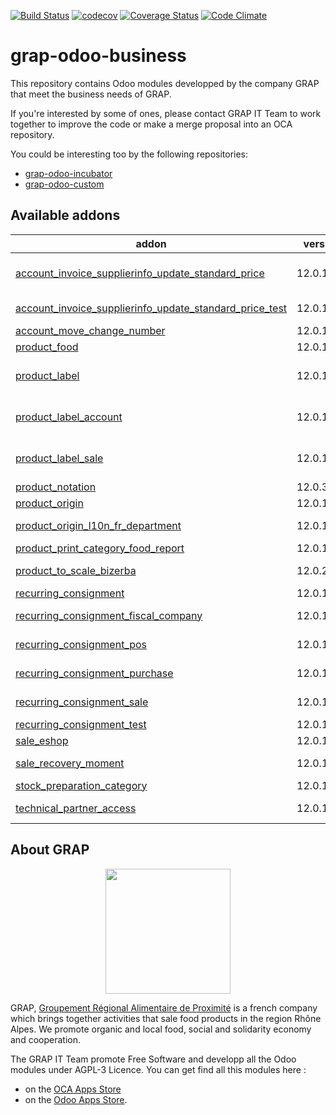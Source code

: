 [![Build Status](https://travis-ci.org/grap/grap-odoo-business.svg?branch=12.0)](https://travis-ci.org/grap/grap-odoo-business?branch=12.0)
[![codecov](https://codecov.io/gh/grap/grap-odoo-business/branch/12.0/graph/badge.svg)](https://codecov.io/gh/grap/grap-odoo-business)
[![Coverage Status](https://coveralls.io/repos/github/grap/grap-odoo-business/badge.svg?branch=12.0)](https://coveralls.io/github/grap/grap-odoo-business?branch=12.0)
[![Code Climate](https://codeclimate.com/github/grap/grap-odoo-business/badges/gpa.svg)](https://codeclimate.com/github/grap/grap-odoo-business)


# grap-odoo-business

This repository contains Odoo modules developped by the company GRAP that
meet the business needs of GRAP.

If you're interested by some of ones, please contact GRAP IT Team to work
together to improve the code or make a merge proposal into an OCA repository.

You could be interesting too by the following repositories:

* [grap-odoo-incubator](https://github.com/grap/grap-odoo-incubator)
* [grap-odoo-custom](https://github.com/grap/grap-odoo-custom)

[//]: # (addons)

Available addons
----------------
addon | version | maintainers | summary
--- | --- | --- | ---
[account_invoice_supplierinfo_update_standard_price](account_invoice_supplierinfo_update_standard_price/) | 12.0.1.1.1 |  | In the supplier invoice, automatically update all products whose standard price on the line is different from the product standard price
[account_invoice_supplierinfo_update_standard_price_test](account_invoice_supplierinfo_update_standard_price_test/) | 12.0.1.0.2 |  | Test module for the module account_invoice_supplierinfo_update_standard_price
[account_move_change_number](account_move_change_number/) | 12.0.1.1.0 |  | Allow special user to rename account move
[product_food](product_food/) | 12.0.1.1.4 |  | Products - Food Informations
[product_label](product_label/) | 12.0.1.1.3 | [![legalsylvain](https://github.com/legalsylvain.png?size=30px)](https://github.com/legalsylvain) [![quentinDupont](https://github.com/quentinDupont.png?size=30px)](https://github.com/quentinDupont) | Product Labels
[product_label_account](product_label_account/) | 12.0.1.1.2 | [![legalsylvain](https://github.com/legalsylvain.png?size=30px)](https://github.com/legalsylvain) [![quentinDupont](https://github.com/quentinDupont.png?size=30px)](https://github.com/quentinDupont) | Product Labels (Invoice Glue Module)
[product_label_sale](product_label_sale/) | 12.0.1.1.2 | [![legalsylvain](https://github.com/legalsylvain.png?size=30px)](https://github.com/legalsylvain) [![quentinDupont](https://github.com/quentinDupont.png?size=30px)](https://github.com/quentinDupont) | Product Labels (Sale Glue Module)
[product_notation](product_notation/) | 12.0.3.1.0 |  | Product Notation
[product_origin](product_origin/) | 12.0.1.1.1 |  | Origin for Products
[product_origin_l10n_fr_department](product_origin_l10n_fr_department/) | 12.0.1.1.0 |  | Origin Information for Products (French Departments)
[product_print_category_food_report](product_print_category_food_report/) | 12.0.1.1.2 |  | Food report like pricetags
[product_to_scale_bizerba](product_to_scale_bizerba/) | 12.0.2.0.2 |  | Synchronize Odoo database with Retail Connect Bizerba System
[recurring_consignment](recurring_consignment/) | 12.0.1.1.2 |  | Sale - Handle Recurring Consignments
[recurring_consignment_fiscal_company](recurring_consignment_fiscal_company/) | 12.0.1.1.0 |  | Glue module for Recurring Consignment and fiscal company modules
[recurring_consignment_pos](recurring_consignment_pos/) | 12.0.1.1.0 |  | Glue module for Recurring Consignment and PoS modules
[recurring_consignment_purchase](recurring_consignment_purchase/) | 12.0.1.1.2 |  | Glue module for Recurring Consignment and Purchase modules
[recurring_consignment_sale](recurring_consignment_sale/) | 12.0.1.1.0 |  | Glue module for Recurring Consignment and Sale modules
[recurring_consignment_test](recurring_consignment_test/) | 12.0.1.1.3 |  | Test module for Recurring_ Consignment Module
[sale_eshop](sale_eshop/) | 12.0.1.1.1 |  | Allow connection to Odoo eShop Project
[sale_recovery_moment](sale_recovery_moment/) | 12.0.1.1.1 |  | Manage Recovery Moments and Places for Sale Order
[stock_preparation_category](stock_preparation_category/) | 12.0.1.1.1 |  | Manage Preparation Categories for stock moves
[technical_partner_access](technical_partner_access/) | 12.0.1.2.0 |  | Limit the access of the partners created when creating companies and users.

[//]: # (end addons)

## About GRAP

<p align="center">
   <img src="http://www.grap.coop/wp-content/uploads/2016/11/GRAP.png" width="200"/>
</p>

GRAP, [Groupement Régional Alimentaire de Proximité](http://www.grap.coop) is a
french company which brings together activities that sale food products in the
region Rhône Alpes. We promote organic and local food, social and solidarity
economy and cooperation.

The GRAP IT Team promote Free Software and developp all the Odoo modules under
AGPL-3 Licence. You can get find all this modules here :
* on the [OCA Apps Store](https://odoo-community.org/shop?&search=GRAP)
* on the [Odoo Apps Store](https://www.odoo.com/apps/modules/browse?author=GRAP).
